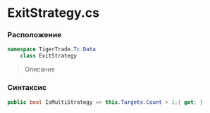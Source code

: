 
# ExitStrategy.cs
### Расположение
```csharp
namespace TigerTrade.Tc.Data  
    class ExitStrategy
```

> Описание

### Синтаксис
```csharp
public bool IsMultiStrategy => this.Targets.Count > 1;{ get; }
```

